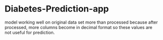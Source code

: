 # Diabetes-Prediction-app
model working well on original data set more than processed because after processed, more columns become in decimal format so these values are not useful for prediction.